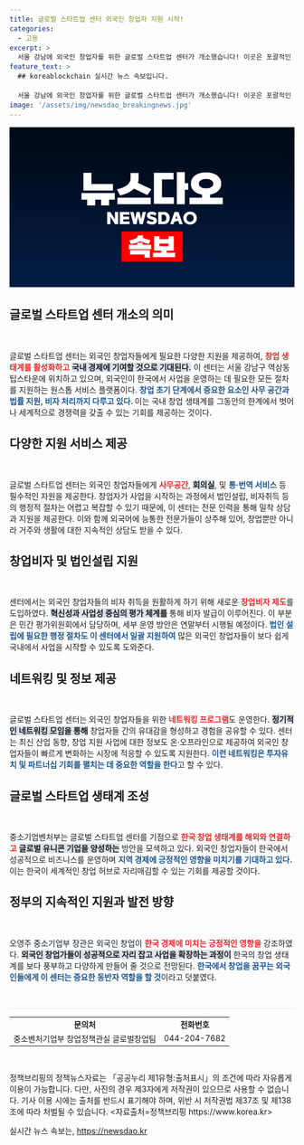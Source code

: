 ```yaml
---
title: 글로벌 스타트업 센터 외국인 창업자 지원 시작!
categories:
  - 고용
excerpt: >
  서울 강남에 외국인 창업자를 위한 글로벌 스타트업 센터가 개소했습니다! 이곳은 포괄적인 지원을 통해 국내 창업의 첫 걸음을 돕고, 한국에서의 성공적인 정착을 지원합니다. 창업 비자 개편과 다양한 프로그램이 마련된 이 센터, 그 비밀을 확인해보세요!
feature_text: >
  ## koreablockchain 실시간 뉴스 속보입니다.

  서울 강남에 외국인 창업자를 위한 글로벌 스타트업 센터가 개소했습니다! 이곳은 포괄적인 지원을 통해 국내 창업의 첫 걸음을 돕고, 한국에서의 성공적인 정착을 지원합니다. 창업 비자 개편과 다양한 프로그램이 마련된 이 센터, 그 비밀을 확인해보세요!
image: '/assets/img/newsdao_breakingnews.jpg'
---
```


<p><img src="/assets/img/newsdao_breakingnews.jpg" alt="koreablockchain 속보" /></p>

<h2 data-ke-size="size26">글로벌 스타트업 센터 개소의 의미</h2>

<p data-ke-size="size16">&nbsp;</p> 

<p>글로벌 스타트업 센터는 외국인 창업자들에게 필요한 다양한 지원을 제공하여, <b><span style="color: #ee2323;">창업 생태계를 활성화하고</span></b> <b><span style="background-color: #21538527;">국내 경제에 기여할 것으로 기대된다.</span></b> 이 센터는 서울 강남구 역삼동 팁스타운에 위치하고 있으며, 외국인이 한국에서 사업을 운영하는 데 필요한 모든 절차를 지원하는 원스톱 서비스 플랫폼이다. <b><span style="color: #1a5490;">창업 초기 단계에서 중요한 요소인 사무 공간과 법률 지원, 비자 처리까지 다루고 있다. </span></b>이는 국내 창업 생태계를 그동안의 한계에서 벗어나 세계적으로 경쟁력을 갖출 수 있는 기회를 제공하는 것이다.</p>

<h2 data-ke-size="size26">다양한 지원 서비스 제공</h2>

<p data-ke-size="size16">&nbsp;</p> 

<p>글로벌 스타트업 센터는 외국인 창업자들에게 <b><span style="color: #ee2323;">사무공간</span></b>, <b><span style="background-color: #21538527;">회의실</span></b>, 및 <b><span style="color: #1a5490;">통·번역 서비스</span></b> 등 필수적인 자원을 제공한다. 창업자가 사업을 시작하는 과정에서 법인설립, 비자취득 등의 행정적 절차는 어렵고 복잡할 수 있기 때문에, 이 센터는 전문 인력을 통해 밀착 상담과 지원을 제공한다. 이와 함께 외국어에 능통한 전문가들이 상주해 있어, 창업뿐만 아니라 거주와 생활에 대한 지속적인 상담도 받을 수 있다.</p>

<h2 data-ke-size="size26">창업비자 및 법인설립 지원</h2>

<p data-ke-size="size16">&nbsp;</p>

<p>센터에서는 외국인 창업자들의 비자 취득을 원활하게 하기 위해 새로운 <b><span style="color: #ee2323;">창업비자 제도</span></b>를 도입하였다. <b><span style="background-color: #21538527;">혁신성과 사업성 중심의 평가 체계를</span></b> 통해 비자 발급이 이루어진다. 이 부분은 민간 평가위원회에서 담당하며, 세부 운영 방안은 연말부터 시행될 예정이다. <b><span style="color: #1a5490;">법인 설립에 필요한 행정 절차도 이 센터에서 일괄 지원하여</span></b> 많은 외국인 창업자들이 보다 쉽게 국내에서 사업을 시작할 수 있도록 도와준다.</p>

<h2 data-ke-size="size26">네트워킹 및 정보 제공</h2>

<p data-ke-size="size16">&nbsp;</p> 

<p>글로벌 스타트업 센터는 외국인 창업자들을 위한 <b><span style="color: #ee2323;">네트워킹 프로그램</span></b>도 운영한다. <b><span style="background-color: #21538527;">정기적인 네트워킹 모임을 통해</span></b> 창업자들 간의 유대감을 형성하고 경험을 공유할 수 있다. 센터는 최신 산업 동향, 창업 지원 사업에 대한 정보도 온·오프라인으로 제공하여 외국인 창업자들이 빠르게 변화하는 시장에 적응할 수 있도록 지원한다. <b><span style="color: #1a5490;">이런 네트워킹은 투자유치 및 파트너십 기회를 펼치는 데 중요한 역할을 한다</span></b>고 할 수 있다.</p>

<h2 data-ke-size="size26">글로벌 스타트업 생태계 조성</h2>

<p data-ke-size="size16">&nbsp;</p> 

<p>중소기업벤처부는 글로벌 스타트업 센터를 기점으로 <b><span style="color: #ee2323;">한국 창업 생태계를 해외와 연결하고</span></b> <b><span style="background-color: #21538527;">글로벌 유니콘 기업을 양성하는</span></b> 방안을 모색하고 있다. 외국인 창업자들이 한국에서 성공적으로 비즈니스를 운영하며 <b><span style="color: #1a5490;">지역 경제에 긍정적인 영향을 미치기를 기대하고 있다.</span></b> 이는 한국이 세계적인 창업 허브로 자리매김할 수 있는 기회를 제공할 것이다.</p>

<h2 data-ke-size="size26">정부의 지속적인 지원과 발전 방향</h2>

<p data-ke-size="size16">&nbsp;</p> 

<p>오영주 중소기업부 장관은 외국인 창업이 <b><span style="color: #ee2323;">한국 경제에 미치는 긍정적인 영향을</span></b> 강조하였다. <b><span style="background-color: #21538527;">외국인 창업가들이 성공적으로 자리 잡고 사업을 확장하는 과정이</span></b> 한국의 창업 생태계를 보다 풍부하고 다양하게 만들어 줄 것으로 전망된다. <b><span style="color: #1a5490;">한국에서 창업을 꿈꾸는 외국인들에게 이 센터는 중요한 동반자 역할을 할 것</span></b>이라고 덧붙였다.</p>

<p data-ke-size="size16">&nbsp;</p>

<hr style="height: 2px; border-width: 0; color: #f2f2f2; background-color: #f2f2f2;">

<table style="width: 100%;">
<tbody>
<tr>
<td style="text-align: center; height: 17px;"><b>문의처</b></td>
<td style="text-align: center; height: 17px;"><b>전화번호</b></td>
</tr>
<tr>
<td style="text-align: center; height: 17px;">중소벤처기업부 창업정책관실 글로벌창업팀</td>
<td style="text-align: center; height: 17px;">044-204-7682</td>
</tr>
</tbody>
</table>

<p data-ke-size="size16">&nbsp;</p> 

<p>정책브리핑의 정책뉴스자료는 「공공누리 제1유형:출처표시」의 조건에 따라 자유롭게 이용이 가능합니다. 다만, 사진의 경우 제3자에게 저작권이 있으므로 사용할 수 없습니다. 기사 이용 시에는 출처를 반드시 표기해야 하며, 위반 시 저작권법 제37조 및 제138조에 따라 처벌될 수 있습니다. &lt;자료출처=정책브리핑 https://www.korea.kr></p>
실시간 뉴스 속보는, <a href="https://newsdao.kr" rel="dofollow">https://newsdao.kr</a>


